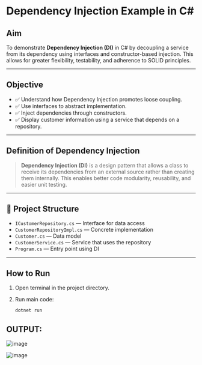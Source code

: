 # Dependency Injection Example in C#

## Aim
To demonstrate **Dependency Injection (DI)** in C# by decoupling a service from its dependency using interfaces and constructor-based injection. This allows for greater flexibility, testability, and adherence to SOLID principles.

---

## Objective
- ✅ Understand how Dependency Injection promotes loose coupling.
- ✅ Use interfaces to abstract implementation.
- ✅ Inject dependencies through constructors.
- ✅ Display customer information using a service that depends on a repository.

---

## Definition of Dependency Injection
> **Dependency Injection (DI)** is a design pattern that allows a class to receive its dependencies from an external source rather than creating them internally. This enables better code modularity, reusability, and easier unit testing.

---

## 📁 Project Structure

- `ICustomerRepository.cs` — Interface for data access  
- `CustomerRepositoryImpl.cs` — Concrete implementation  
- `Customer.cs` — Data model  
- `CustomerService.cs` — Service that uses the repository  
- `Program.cs` — Entry point using DI  

---

## How to Run

1. Open terminal in the project directory.


2. Run main code:
   ```bash
   dotnet run

## OUTPUT:



![image](https://github.com/user-attachments/assets/dd4d6c3c-9af4-4882-99a7-97ba0c5e05e9)

![image](https://github.com/user-attachments/assets/af5f3657-baba-4a24-9623-f93650356d2c)




